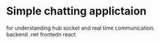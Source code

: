 <h1>Simple chatting applictaion</h1>
for understanding hub socket and real time communication.<br/>
backend .net frontedn react
